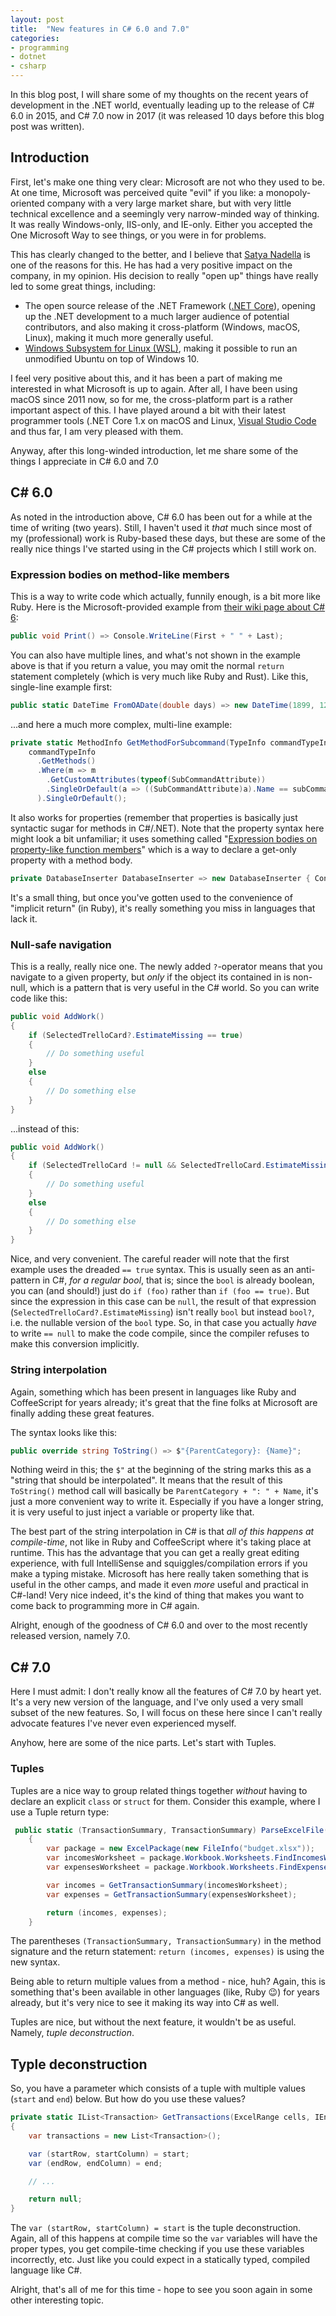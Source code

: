 ```yaml
---
layout: post
title:  "New features in C# 6.0 and 7.0"
categories:
- programming
- dotnet
- csharp
---
```


In this blog post, I will share some of my thoughts on the recent years of development in the .NET world, eventually leading up to the release of C# 6.0 in 2015, and C# 7.0 now in 2017 (it was released 10 days before this blog post was written).

## Introduction

First, let's make one thing very clear: Microsoft are not who they used to be. At one time, Microsoft was perceived quite "evil" if you like: a monopoly-oriented company with a very large market share, but with very little technical excellence and a seemingly very narrow-minded way of thinking. It was really Windows-only, IIS-only, and IE-only. Either you accepted the One Microsoft Way to see things, or you were in for problems.

This has clearly changed to the better, and I believe that [Satya Nadella](https://en.wikipedia.org/wiki/Satya_Nadella) is one of the reasons for this. He has had a very positive impact on the company, in my opinion. His decision to really "open up" things have really led to some great things, including:

- The open source release of the .NET Framework ([.NET Core](https://www.microsoft.com/net/download/core)), opening up the .NET development to a much larger audience of potential contributors, and also making it cross-platform (Windows, macOS, Linux), making it much more generally useful.
- [Windows Subsystem for Linux (WSL)](https://msdn.microsoft.com/commandline/wsl/about), making it possible to run an unmodified Ubuntu on top of Windows 10.

I feel very positive about this, and it has been a part of making me interested in what Microsoft is up to again. After all, I have been using macOS since 2011 now, so for me, the cross-platform part is a rather important aspect of this. I have played around a bit with their latest programmer tools (.NET Core 1.x on macOS and Linux, [Visual Studio Code](https://code.visualstudio.com/) and thus far, I am very pleased with them.

Anyway, after this long-winded introduction, let me share some of the things I appreciate in C# 6.0 and 7.0

## C# 6.0

As noted in the introduction above, C# 6.0 has been out for a while at the time of writing (two years). Still, I haven't used it _that_ much since most of my (professional) work is Ruby-based these days, but these are some of the really nice things I've started using in the C# projects which I still work on.

### Expression bodies on method-like members

This is a way to write code which actually, funnily enough, is a bit more like Ruby. Here is the Microsoft-provided example from [their wiki page about C# 6](https://github.com/dotnet/roslyn/wiki/New-Language-Features-in-C%23-6):

```csharp
public void Print() => Console.WriteLine(First + " " + Last);
```

You can also have multiple lines, and what's not shown in the example above is that if you return a value, you may omit the normal `return` statement completely (which is very much like Ruby and Rust). Like this, single-line example first:

```csharp
public static DateTime FromOADate(double days) => new DateTime(1899, 12, 30).AddDays(days);
```

...and here a much more complex, multi-line example:

```csharp
private static MethodInfo GetMethodForSubcommand(TypeInfo commandTypeInfo, string subCommand) =>
    commandTypeInfo
      .GetMethods()
      .Where(m => m
        .GetCustomAttributes(typeof(SubCommandAttribute))
        .SingleOrDefault(a => ((SubCommandAttribute)a).Name == subCommand) != null
      ).SingleOrDefault();
```

It also works for properties (remember that properties is basically just syntactic sugar for methods in C#/.NET). Note that the property syntax here might look a bit unfamiliar; it uses something called "[Expression bodies on property-like function members](https://github.com/dotnet/roslyn/wiki/New-Language-Features-in-C%23-6#expression-bodies-on-property-like-function-members)" which is a way to declare a get-only property with a method body.

```csharp
private DatabaseInserter DatabaseInserter => new DatabaseInserter { ConnectionString = ConnectionString };
```

It's a small thing, but once you've gotten used to the convenience of "implicit return" (in Ruby), it's really something you miss in languages that lack it.

### Null-safe navigation

This is a really, really nice one. The newly added `?`-operator means that you navigate to a given property, but _only_ if the object its contained in is non-null, which is a pattern that is very useful in the C# world. So you can write code like this:

```csharp
public void AddWork()
{
    if (SelectedTrelloCard?.EstimateMissing == true)
    {
        // Do something useful
    }
    else
    {
        // Do something else
    }
}
```

...instead of this:

```csharp
public void AddWork()
{
    if (SelectedTrelloCard != null && SelectedTrelloCard.EstimateMissing)
    {
        // Do something useful
    }
    else
    {
        // Do something else
    }
}
```

Nice, and very convenient. The careful reader will note that the first example uses the dreaded `== true` syntax. This is usually seen as an anti-pattern in C#, _for a regular bool_, that is; since the `bool` is already boolean, you can (and should!) just do `if (foo)` rather than `if (foo == true)`. But since the expression in this case can be `null`, the result of that expression (`SelectedTrelloCard?.EstimateMissing`) isn't really `bool` but instead `bool?`, i.e. the nullable version of the `bool` type. So, in that case you actually _have_ to write `== null` to make the code compile, since the compiler refuses to make this conversion implicitly.

### String interpolation

Again, something which has been present in languages like Ruby and CoffeeScript for years already; it's great that the fine folks at Microsoft are finally adding these great features.

The syntax looks like this:

```csharp
public override string ToString() => $"{ParentCategory}: {Name}";
```

Nothing weird in this; the `$"` at the beginning of the string marks this as a "string that should be interpolated". It means that the result of this `ToString()` method call will basically be `ParentCategory + ": " + Name`, it's just a more convenient way to write it. Especially if you have a longer string, it is very useful to just inject a variable or property like that.

The best part of the string interpolation in C# is that _all of this happens at compile-time_, not like in Ruby and CoffeeScript where it's taking place at runtime. This has the advantage that you can get a really great editing experience, with full IntelliSense and squiggles/compilation errors if you make a typing mistake. Microsoft has here really taken something that is useful in the other camps, and made it even _more_ useful and practical in C#-land! Very nice indeed, it's the kind of thing that makes you want to come back to programming more in C# again.

Alright, enough of the goodness of C# 6.0 and over to the most recently released version, namely 7.0.

## C# 7.0

Here I must admit: I don't really know all the features of C# 7.0 by heart yet. It's a very new version of the language, and I've only used a very small subset of the new features. So, I will focus on these here since I can't really advocate features I've never even experienced myself.

Anyhow, here are some of the nice parts. Let's start with Tuples.

### Tuples

Tuples are a nice way to group related things together _without_ having to declare an explicit `class` or `struct` for them. Consider this example, where I use a Tuple return type:

```csharp
 public static (TransactionSummary, TransactionSummary) ParseExcelFile()
    {
        var package = new ExcelPackage(new FileInfo("budget.xlsx"));
        var incomesWorksheet = package.Workbook.Worksheets.FindIncomesWorksheet();
        var expensesWorksheet = package.Workbook.Worksheets.FindExpensesWorksheet();

        var incomes = GetTransactionSummary(incomesWorksheet);
        var expenses = GetTransactionSummary(expensesWorksheet);

        return (incomes, expenses);
    }
```

The parentheses `(TransactionSummary, TransactionSummary)` in the method signature and the return statement: `return (incomes, expenses)` is using the new syntax.

Being able to return multiple values from a method - nice, huh? Again, this is something that's been available in other languages (like, Ruby :wink:) for years already, but it's very nice to see it making its way into C# as well.

Tuples are nice, but without the next feature, it wouldn't be as useful. Namely, _tuple deconstruction_.

## Typle deconstruction

So, you have a parameter which consists of a tuple with multiple values (`start` and `end`) below. But how do you use these values?

```csharp
private static IList<Transaction> GetTransactions(ExcelRange cells, IEnumerable<SubCategory> subCategories, (int, int) start, (int, int) end)
{
    var transactions = new List<Transaction>();

    var (startRow, startColumn) = start;
    var (endRow, endColumn) = end;

    // ...

    return null;
}
```

The `var (startRow, startColumn) = start` is the tuple deconstruction. Again, all of this happens at compile time so the `var` variables will have the proper types, you get compile-time checking if you use these variables incorrectly, etc. Just like you could expect in a statically typed, compiled language like C#.

Alright, that's all of me for this time - hope to see you soon again in some other interesting topic.
